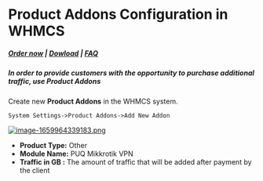 # Product Addons Configuration in WHMCS

#####  [Order now](https://panel.puqcloud.com/index.php?rp=/store/whmcs-module-mikrotik-vpn) | [Dowload](https://download.puqcloud.com/WHMCS/servers/PUQ_WHMCS-Mikrotik-VPN/) | [FAQ](https://faq.puqcloud.com/)

##### In order to provide customers with the opportunity to purchase additional traffic, use Product Addons

Create new **Product Addons** in the WHMCS system.

```
System Settings->Product Addons->Add New Addon
```

[![image-1659964339183.png](https://doc.puq.info/uploads/images/gallery/2022-08/scaled-1680-/image-1659964339183.png)](https://doc.puq.info/uploads/images/gallery/2022-08/image-1659964339183.png)

- **Product Type:** Other
- **Module Name:** PUQ Mikkrotik VPN
- **Traffic in GB :** The amount of traffic that will be added after payment by the client
